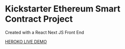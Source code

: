# Kickstarter Ethereum Smart Contract Project

Created with a React Next JS Front End

[HEROKO LIVE DEMO](https://kickstarter-ethereum-htkh.herokuapp.com/)
